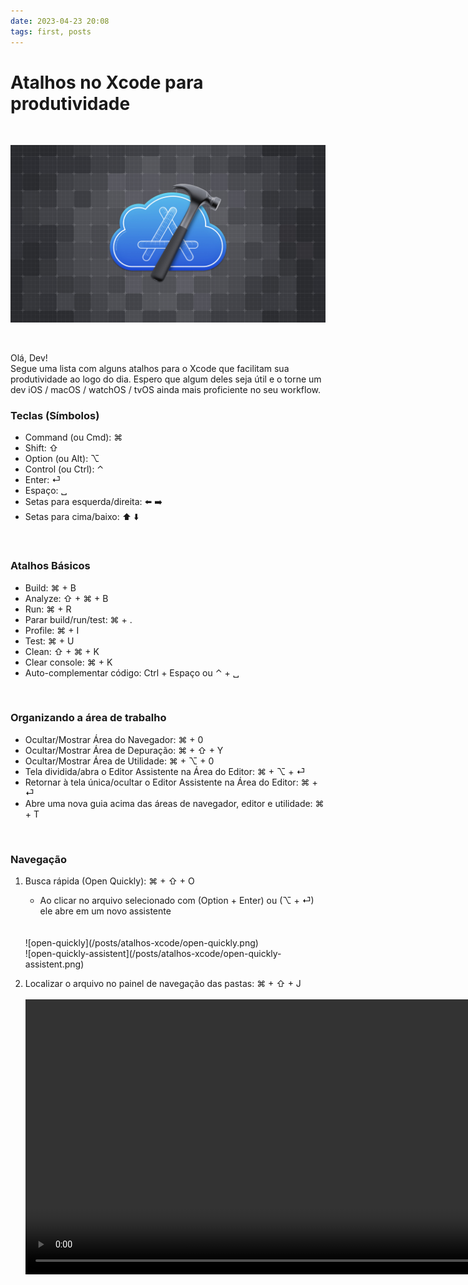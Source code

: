 ```yaml
---
date: 2023-04-23 20:08
tags: first, posts
---
```


# Atalhos no Xcode para produtividade

<br />

![xcode-shortcuts](/posts/atalhos-xcode/xcode-shortcuts.jpeg)

<br />

Olá, Dev! <br />
Segue uma lista com alguns atalhos para o Xcode que facilitam sua produtividade ao logo do dia. Espero que algum deles seja útil e o torne um dev iOS / macOS / watchOS / tvOS ainda mais proficiente no seu workflow.


### Teclas (Símbolos)

- Command (ou Cmd): ⌘
- Shift: ⇧ 
- Option (ou Alt): ⌥
- Control (ou Ctrl): ⌃
- Enter: ⏎
- Espaço: ␣
- Setas para esquerda/direita: ⬅️ ➡️ 
- Setas para cima/baixo: ⬆️ ⬇️

<br />

### Atalhos Básicos

- Build: ⌘ + B
- Analyze: ⇧ + ⌘ + B
- Run: ⌘ + R
- Parar build/run/test: ⌘ + .
- Profile: ⌘ + I
- Test: ⌘ + U
- Clean: ⇧ + ⌘ + K
- Clear console: ⌘ + K
- Auto-complementar código: Ctrl + Espaço ou ⌃ + ␣

<br />

### Organizando a área de trabalho

- Ocultar/Mostrar Área do Navegador: ⌘ + 0
- Ocultar/Mostrar Área de Depuração: ⌘ + ⇧ + Y 
- Ocultar/Mostrar Área de Utilidade: ⌘ + ⌥ + 0
- Tela dividida/abra o Editor Assistente na Área do Editor: ⌘ + ⌥ + ⏎
- Retornar à tela única/ocultar o Editor Assistente na Área do Editor: ⌘ + ⏎
- Abre uma nova guia acima das áreas de navegador, editor e utilidade: ⌘ + T
 
<br /> 

### Navegação

1. Busca rápida (Open Quickly): ⌘ + ⇧ + O
    - Ao clicar no arquivo selecionado com (Option + Enter) ou (⌥ + ⏎) ele abre em um novo assistente  
    <br />
    <br />
    ![open-quickly](/posts/atalhos-xcode/open-quickly.png)
    <br />
    ![open-quickly-assistent](/posts/atalhos-xcode/open-quickly-assistent.png)
    
2. Localizar o arquivo no painel de navegação das pastas: ⌘ + ⇧ + J
    <br />
    <br />
    <video width="920" height="440" loop>
        <source src="/posts/atalhos-xcode/localizar-arquivo.mov" type="video/mp4">
    </video>
